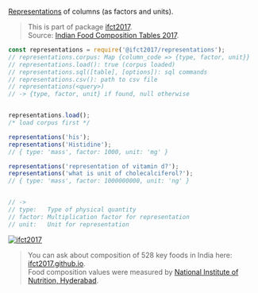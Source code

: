 [Representations] of columns (as factors and units).
> This is part of package [ifct2017].<br>
> Source: [Indian Food Composition Tables 2017].

```javascript
const representations = require('@ifct2017/representations');
// representations.corpus: Map {column_code => {type, factor, unit}}
// representations.load(): true (corpus loaded)
// representations.sql([table], [options]): sql commands
// representations.csv(): path to csv file
// representations(<query>)
// -> {type, factor, unit} if found, null otherwise


representations.load();
/* load corpus first */

representations('his');
representations('Histidine');
// { type: 'mass', factor: 1000, unit: 'mg' }

representations('representation of vitamin d?');
representations('what is unit of cholecalciferol?');
// { type: 'mass', factor: 1000000000, unit: 'ng' }


// ->
// type:   Type of physical quantity
// factor: Multiplication factor for representation
// unit:   Unit for representation
```


[![ifct2017](http://ifct2017.com/ifct_2017.jpg)](https://www.npmjs.com/package/ifct2017)
> You can ask about composition of 528 key foods in India here: [ifct2017.github.io].<br>
> Food composition values were measured by [National Institute of Nutrition, Hyderabad].<br>

[ifct2017]: https://www.npmjs.com/package/ifct2017
[Indian Food Composition Tables 2017]: http://ifct2017.com/
[Representations]: https://github.com/ifct2017/representations/tree/master/index.csv
[ifct2017.github.io]: https://ifct2017.github.io
[National Institute of Nutrition, Hyderabad]: https://www.nin.res.in/
